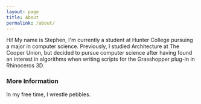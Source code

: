 ```yaml
---
layout: page
title: About
permalink: /about/
---
```


Hi! My name is Stephen, I'm currently a student at Hunter College pursuing a major in computer science. Previously, I studied Architecture at The Cooper Union, but decided to pursue computer science after having found an interest in algorithms when writing scripts for the Grasshopper plug-in in Rhinoceros 3D.

### More Information

In my free time, I wrestle pebbles.

